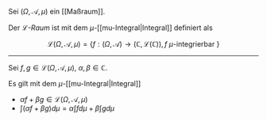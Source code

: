 Sei  $(\Omega, \mathcal{A}, \mu)$ ein [[Maßraum]].

Der *$\mathcal{L}$-Raum* ist mit dem $\mu$-[[mu-Integral|Integral]] definiert als

$$
	\mathcal{L}(\Omega, \mathcal{A}, \mu) = \left\{ f : (\Omega, \mathcal{A}) \to (\mathbb{C}, \mathcal{L}(\mathbb{C})), f \ \mu\text{-integrierbar } \right\}
$$

---

Sei $f, g \in \mathcal{L}(\Omega, \mathcal{A}, \mu)$, $\alpha, \beta \in \mathbb{C}$.

Es gilt mit dem $\mu$-[[mu-Integral|Integral]]
- $\alpha f + \beta g \in \mathcal{L}(\Omega, \mathcal{A}, \mu)$
- $\int (\alpha f + \beta g) d\mu = \alpha \int f d\mu + \beta \int g d\mu$